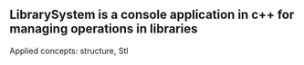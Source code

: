 ## LibrarySystem is a console application in c++ for managing operations in libraries 
Applied concepts: structure, Stl
